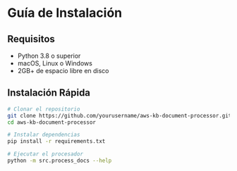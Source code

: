 # Guía de Instalación

## Requisitos

- Python 3.8 o superior
- macOS, Linux o Windows
- 2GB+ de espacio libre en disco

## Instalación Rápida

```bash
# Clonar el repositorio
git clone https://github.com/yourusername/aws-kb-document-processor.git
cd aws-kb-document-processor

# Instalar dependencias
pip install -r requirements.txt

# Ejecutar el procesador
python -m src.process_docs --help